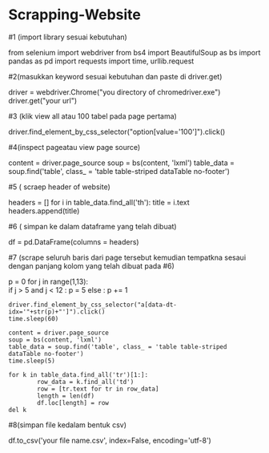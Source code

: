 # Scrapping-Website

#1 (import library sesuai kebutuhan)

from selenium import webdriver
from bs4 import BeautifulSoup as bs
import pandas as pd
import requests
import time, urllib.request

#2(masukkan keyword sesuai kebutuhan dan paste di driver.get)

driver = webdriver.Chrome("you directory of chromedriver.exe")
driver.get("your url")

#3 (klik view all atau 100 tabel pada page pertama)

driver.find_element_by_css_selector("option[value='100']").click()

#4(inspect pageatau view page source)

content = driver.page_source
soup = bs(content, 'lxml')
table_data = soup.find('table', class_ = 'table table-striped dataTable no-footer')

#5 ( scraep header of website)

headers = []
for i in table_data.find_all('th'):
    title = i.text
    headers.append(title)

#6 ( simpan ke dalam dataframe yang telah dibuat)

df = pd.DataFrame(columns = headers)

#7 (scrape seluruh baris dari page tersebut kemudian tempatkna sesaui dengan panjang kolom yang telah dibuat pada #6)

p = 0
for j in range(1,13):    
    if j > 5 and j < 12 :
        p = 5
    else :
        p += 1
    
    driver.find_element_by_css_selector("a[data-dt-idx='"+str(p)+"']").click()
    time.sleep(60)
    
    content = driver.page_source
    soup = bs(content, 'lxml')
    table_data = soup.find('table', class_ = 'table table-striped dataTable no-footer')
    time.sleep(5)
    
    for k in table_data.find_all('tr')[1:]:
            row_data = k.find_all('td')
            row = [tr.text for tr in row_data]
            length = len(df)
            df.loc[length] = row 
    del k

#8(simpan file kedalam bentuk csv)

df.to_csv('your file name.csv', index=False, encoding='utf-8')
